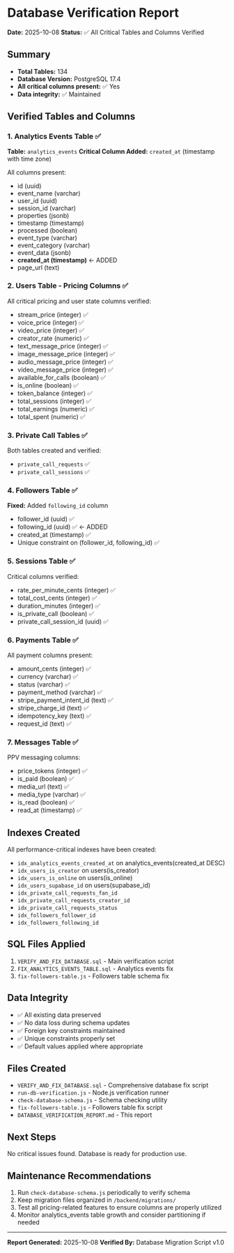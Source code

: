 # Database Verification Report
**Date:** 2025-10-08
**Status:** ✅ All Critical Tables and Columns Verified

## Summary
- **Total Tables:** 134
- **Database Version:** PostgreSQL 17.4
- **All critical columns present:** ✅ Yes
- **Data integrity:** ✅ Maintained

## Verified Tables and Columns

### 1. Analytics Events Table ✅
**Table:** `analytics_events`
**Critical Column Added:** `created_at` (timestamp with time zone)

All columns present:
- id (uuid)
- event_name (varchar)
- user_id (uuid)
- session_id (varchar)
- properties (jsonb)
- timestamp (timestamp)
- processed (boolean)
- event_type (varchar)
- event_category (varchar)
- event_data (jsonb)
- **created_at (timestamp)** ← ADDED
- page_url (text)

### 2. Users Table - Pricing Columns ✅
All critical pricing and user state columns verified:
- stream_price (integer) ✅
- voice_price (integer) ✅
- video_price (integer) ✅
- creator_rate (numeric) ✅
- text_message_price (integer) ✅
- image_message_price (integer) ✅
- audio_message_price (integer) ✅
- video_message_price (integer) ✅
- available_for_calls (boolean) ✅
- is_online (boolean) ✅
- token_balance (integer) ✅
- total_sessions (integer) ✅
- total_earnings (numeric) ✅
- total_spent (numeric) ✅

### 3. Private Call Tables ✅
Both tables created and verified:
- `private_call_requests` ✅
- `private_call_sessions` ✅

### 4. Followers Table ✅
**Fixed:** Added `following_id` column
- follower_id (uuid) ✅
- following_id (uuid) ✅ ← ADDED
- created_at (timestamp) ✅
- Unique constraint on (follower_id, following_id) ✅

### 5. Sessions Table ✅
Critical columns verified:
- rate_per_minute_cents (integer) ✅
- total_cost_cents (integer) ✅
- duration_minutes (integer) ✅
- is_private_call (boolean) ✅
- private_call_session_id (uuid) ✅

### 6. Payments Table ✅
All payment columns present:
- amount_cents (integer) ✅
- currency (varchar) ✅
- status (varchar) ✅
- payment_method (varchar) ✅
- stripe_payment_intent_id (text) ✅
- stripe_charge_id (text) ✅
- idempotency_key (text) ✅
- request_id (text) ✅

### 7. Messages Table ✅
PPV messaging columns:
- price_tokens (integer) ✅
- is_paid (boolean) ✅
- media_url (text) ✅
- media_type (varchar) ✅
- is_read (boolean) ✅
- read_at (timestamp) ✅

## Indexes Created
All performance-critical indexes have been created:
- `idx_analytics_events_created_at` on analytics_events(created_at DESC)
- `idx_users_is_creator` on users(is_creator)
- `idx_users_is_online` on users(is_online)
- `idx_users_supabase_id` on users(supabase_id)
- `idx_private_call_requests_fan_id`
- `idx_private_call_requests_creator_id`
- `idx_private_call_requests_status`
- `idx_followers_follower_id`
- `idx_followers_following_id`

## SQL Files Applied
1. `VERIFY_AND_FIX_DATABASE.sql` - Main verification script
2. `FIX_ANALYTICS_EVENTS_TABLE.sql` - Analytics events fix
3. `fix-followers-table.js` - Followers table schema fix

## Data Integrity
- ✅ All existing data preserved
- ✅ No data loss during schema updates
- ✅ Foreign key constraints maintained
- ✅ Unique constraints properly set
- ✅ Default values applied where appropriate

## Files Created
- `VERIFY_AND_FIX_DATABASE.sql` - Comprehensive database fix script
- `run-db-verification.js` - Node.js verification runner
- `check-database-schema.js` - Schema checking utility
- `fix-followers-table.js` - Followers table fix script
- `DATABASE_VERIFICATION_REPORT.md` - This report

## Next Steps
No critical issues found. Database is ready for production use.

## Maintenance Recommendations
1. Run `check-database-schema.js` periodically to verify schema
2. Keep migration files organized in `/backend/migrations/`
3. Test all pricing-related features to ensure columns are properly utilized
4. Monitor analytics_events table growth and consider partitioning if needed

---
**Report Generated:** 2025-10-08
**Verified By:** Database Migration Script v1.0
